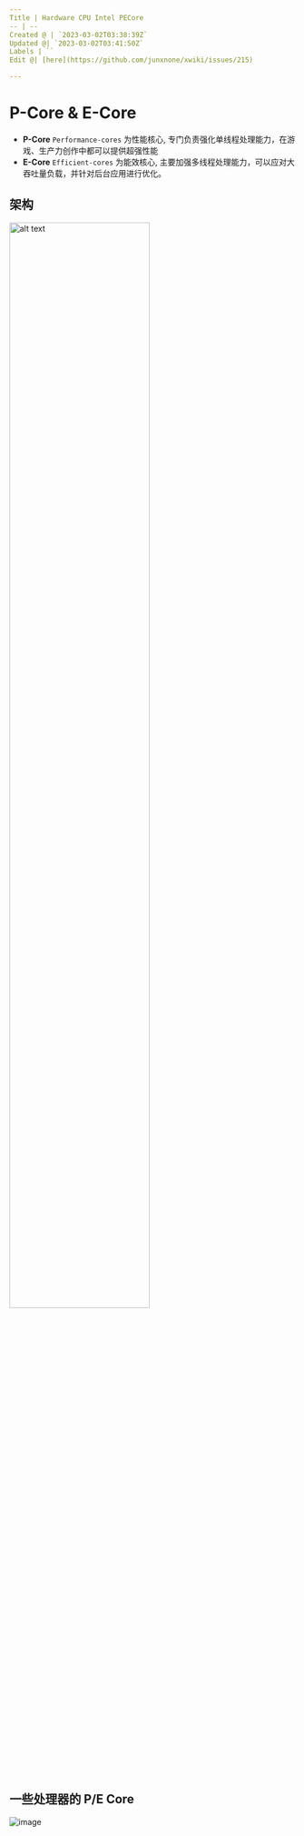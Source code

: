 ```yaml
---
Title | Hardware CPU Intel PECore
-- | --
Created @ | `2023-03-02T03:38:39Z`
Updated @| `2023-03-02T03:41:50Z`
Labels | ``
Edit @| [here](https://github.com/junxnone/xwiki/issues/215)

---
```

# P-Core & E-Core

- **P-Core** `Performance-cores` 为性能核心, 专门负责强化单线程处理能力，在游戏、生产力创作中都可以提供超强性能
- **E-Core** `Efficient-cores` 为能效核心, 主要加强多线程处理能力，可以应对大吞吐量负载，并针对后台应用进行优化。

## 架构

<img src="https://user-images.githubusercontent.com/2216970/222324288-41813051-f7d6-437e-91b5-b007ccdc2bd0.png" alt="alt text" width="70%" height="70%">


## 一些处理器的 P/E Core

![image](https://user-images.githubusercontent.com/2216970/222324766-1bd67cf0-4dcd-4178-b846-3bc61b2ae0b3.png)

